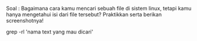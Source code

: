 Soal :
Bagaimana cara kamu mencari sebuah file di sistem linux, tetapi kamu hanya mengetahui isi dari file tersebut? Praktikkan serta berikan screenshotnya! 

grep -rl 'nama text yang mau dicari'